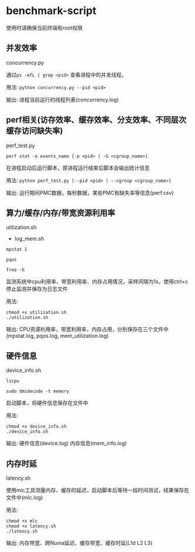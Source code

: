 # benchmark-script

使用时请确保当前终端有root权限

## 并发效率

concurrency.py

通过`ps -efL | grep <pid>` 查看进程中的并发线程。

用法: `python concurrency.py --pid <pid>`

输出: 进程当前运行的线程列表(concurrency.log)

## perf相关(访存效率、缓存效率、分支效率、不同层次缓存访问缺失率)

perf_test.py

`perf stat -e events_name [-p <pid> | -G <cgroup_name>]`

在进程启动后运行脚本，原进程运行结束后脚本会输出统计信息

用法: `python perf_test.py [--pid <pid> | --cgroup <cgroup_name>]`

输出: 运行期间PMC数据，每秒数据，某些PMC有缺失率等信息(perf.csv)

## 算力/缓存/内存/带宽资源利用率

utilization.sh
- log_mem.sh

`mpstat 1`

`pqos`

`free -h`

监测系统中cpu利用率、带宽利用率、内存占用情况，采样间隔为1s，使用ctrl+c停止监测并保存为日志文件

用法: 
```
chmod +x utilization.sh
./utilization.sh
```

输出: CPU资源利用率，带宽利用率，内存占用，分别保存在三个文件中(mpstat.log, pqos.log, mem_utilization.log)

## 硬件信息

device_info.sh

`lscpu`

`sudo dmidecode -t memory`

启动脚本，将硬件信息保存在文件中

用法: 
```
chmod +x device_info.sh
./device_info.sh
```

输出: 硬件信息(device.log) 内存信息(mem_info.log)

## 内存时延

latency.sh

使用mlc工具测量内存、缓存的延迟，启动脚本后等待一段时间测试，结果保存在文件中(mlc.log)

用法: 
```
chmod +x mlc
chmod +x latency.sh
./latency.sh
```

输出: 内存带宽、跨Numa延迟、缓存带宽、缓存时延(L1d L2 L3)